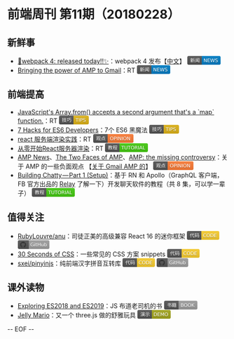 # 前端周刊 第11期（20180228）

## 新鲜事
- [🎼webpack 4: released today!!✨](https://medium.com/webpack/webpack-4-released-today-6cdb994702d4?utm_source=mife&utm_medium=article&utm_campaign=mifeweekly&utm_term=news)：webpack 4 发布【[中文](https://mp.weixin.qq.com/s/mF56rpzmqdSyti1iJu4tCw?utm_source=mife&utm_medium=article&utm_campaign=mifeweekly&utm_term=news)】 <img valign="text-bottom" width="auto" height="20" src="./assets/news.svg" />
- [Bringing the power of AMP to Gmail](https://www.blog.google/products/g-suite/bringing-power-amp-gmail/?utm_source=mife&utm_medium=article&utm_campaign=mifeweekly&utm_term=news)：RT <img valign="text-bottom" width="auto" height="20" src="./assets/news.svg" />

## 前端提高
- [JavaScript's Array.from() accepts a second argument that's a \`map\` function.](https://twitter.com/addyosmani/status/954254600193769473?utm_source=mife&utm_medium=article&utm_campaign=mifeweekly&utm_term=tips)：RT <img valign="text-bottom" width="auto" height="20" src="./assets/tips.svg" />
- [7 Hacks for ES6 Developers](https://medium.com/dailyjs/7-hacks-for-es6-developers-4e24ff425d0b?utm_source=mife&utm_medium=article&utm_campaign=mifeweekly&utm_term=tips)：7个 ES6 黑魔法 <img valign="text-bottom" width="auto" height="20" src="./assets/tips.svg" />
- [react 服务端渲染实践](https://juejin.im/entry/58f484fd44d904006c034079?utm_source=mife&utm_medium=article&utm_campaign=mifeweekly&utm_term=opinion)：RT <img valign="text-bottom" width="auto" height="20" src="./assets/opinion.svg" />
- [从零开始React服务器渲染](http://www.alloyteam.com/2017/01/react-from-scratch-server-render/)：RT <img valign="text-bottom" width="auto" height="20" src="./assets/tutorial.svg" />
- [AMP News](https://css-tricks.com/amp-news/?utm_source=mife&utm_medium=article&utm_campaign=mifeweekly&utm_term=tutorial)、[The Two Faces of AMP](https://timkadlec.com/remembers/2018-02-14-the-two-faces-of-amp/?utm_source=mife&utm_medium=article&utm_campaign=mifeweekly&utm_term=tutorial)、[AMP: the missing controversy](https://ferdychristant.com/amp-the-missing-controversy-3b424031047?utm_source=mife&utm_medium=article&utm_campaign=mifeweekly&utm_term=tutorial)：关于 AMP 的一些负面观点 【[关于 Gmail AMP 的](https://www.rodriguezcommaj.com/blog/on-amp-for-email?utm_source=mife&utm_medium=article&utm_campaign=mifeweekly&utm_term=tutorial)】 <img valign="text-bottom" width="auto" height="20" src="./assets/opinion.svg" />
- [Building Chatty — Part 1 (Setup)](https://medium.com/react-native-training/building-chatty-a-whatsapp-clone-with-react-native-and-apollo-part-1-setup-68a02f7e11?utm_source=mife&utm_medium=article&utm_campaign=mifeweekly&utm_term=opinion)：基于 RN 和 Apollo（GraphQL 客户端，FB 官方出品的 [Relay](https://facebook.github.io/relay/?utm_source=mife&utm_medium=article&utm_campaign=mifeweekly&utm_term=opinion) 了解一下）开发聊天软件的教程（共 8 集，可以学一辈子） <img valign="text-bottom" width="auto" height="20" src="./assets/tutorial.svg" />

## 值得关注
- [RubyLouvre/anu](https://github.com/RubyLouvre/anu?utm_source=mife&utm_medium=article&utm_campaign=mifeweekly&utm_term=tutorial)：司徒正美的高级兼容 React 16 的迷你框架 <img valign="text-bottom" width="auto" height="20" src="./assets/code.svg" /> <img valign="text-bottom" width="auto" height="20" src="./assets/github.svg" />
- [30 Seconds of CSS](https://atomiks.github.io/30-seconds-of-css/?utm_source=mife&utm_medium=article&utm_campaign=mifeweekly&utm_term=code)：一些常见的 CSS 方案 snippets <img valign="text-bottom" width="auto" height="20" src="./assets/code.svg" />
- [sxei/pinyinjs](https://github.com/sxei/pinyinjs?utm_source=mife&utm_medium=article&utm_campaign=mifeweekly&utm_term=github)：纯前端汉字拼音互转库 <img valign="text-bottom" width="auto" height="20" src="./assets/code.svg" /> <img valign="text-bottom" width="auto" height="20" src="./assets/github.svg" />

## 课外读物
- [Exploring ES2018 and ES2019](http://exploringjs.com/es2018-es2019/)：JS 布道老司机的书 <img valign="text-bottom" width="auto" height="20" src="./assets/book.svg" />
- [Jelly Mario](http://jellymar.io/)：又一个 three.js 做的舒雅玩具 <img valign="text-bottom" width="auto" height="20" src="./assets/demo.svg" />

-- EOF --